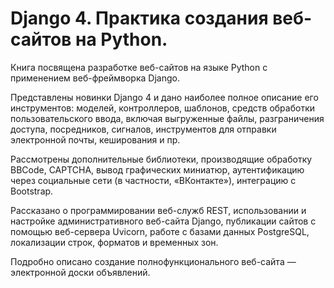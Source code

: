 # Django 4. Практика создания веб-сайтов на Python.

Книга посвящена разработке веб-сайтов на языке Python с применением веб-фреймворка Django.

Представлены новинки Django 4 и дано наиболее полное описание его инструментов: моделей, контроллеров, шаблонов, средств обработки пользовательского ввода, включая выгруженные файлы, разграничения доступа, посредников, сигналов, инструментов для отправки электронной почты, кеширования и пр.

Рассмотрены дополнительные библиотеки, производящие обработку BBCode, CAPTCHA, вывод графических миниатюр, аутентификацию через социальные сети (в частности, «ВКонтакте»), интеграцию с Bootstrap.

Рассказано о программировании веб-служб REST, использовании и настройке административного веб-сайта Django, публикации сайтов с помощью веб-сервера Uvicorn, работе с базами данных PostgreSQL, локализации строк, форматов и временных зон.

Подробно описано создание полнофункционального веб-сайта — электронной доски объявлений.
